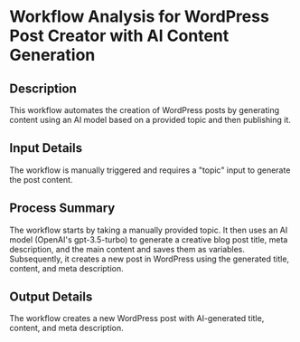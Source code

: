 # Workflow Analysis for WordPress Post Creator with AI Content Generation

## Description
This workflow automates the creation of WordPress posts by generating content using an AI model based on a provided topic and then publishing it.

## Input Details
The workflow is manually triggered and requires a "topic" input to generate the post content.

## Process Summary
The workflow starts by taking a manually provided topic. It then uses an AI model (OpenAI's gpt-3.5-turbo) to generate a creative blog post title, meta description, and the main content and saves them as variables. Subsequently, it creates a new post in WordPress using the generated title, content, and meta description.

## Output Details
The workflow creates a new WordPress post with AI-generated title, content, and meta description.
